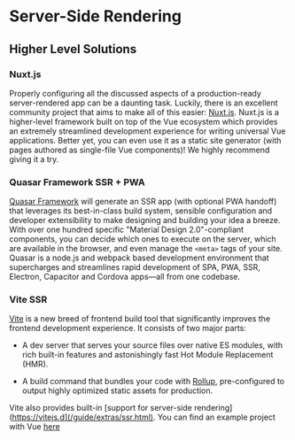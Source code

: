 # Server-Side Rendering <Badge text="WIP" />

## Higher Level Solutions

### Nuxt.js

Properly configuring all the discussed aspects of a production-ready server-rendered app can be a daunting task. Luckily, there is an excellent community project that aims to make all of this easier: [Nuxt.js](https://v3.nuxtjs.org/). Nuxt.js is a higher-level framework built on top of the Vue ecosystem which provides an extremely streamlined development experience for writing universal Vue applications. Better yet, you can even use it as a static site generator (with pages authored as single-file Vue components)! We highly recommend giving it a try.

### Quasar Framework SSR + PWA

[Quasar Framework](https://quasar.dev) will generate an SSR app (with optional PWA handoff) that leverages its best-in-class build system, sensible configuration and developer extensibility to make designing and building your idea a breeze. With over one hundred specific "Material Design 2.0"-compliant components, you can decide which ones to execute on the server, which are available in the browser, and even manage the `<meta>` tags of your site. Quasar is a node.js and webpack based development environment that supercharges and streamlines rapid development of SPA, PWA, SSR, Electron, Capacitor and Cordova apps—all from one codebase.

### Vite SSR

[Vite](https://vitejs.dev/) is a new breed of frontend build tool that significantly improves the frontend development experience. It consists of two major parts:

- A dev server that serves your source files over native ES modules, with rich built-in features and astonishingly fast Hot Module Replacement (HMR).

- A build command that bundles your code with [Rollup](https://rollupjs.org/), pre-configured to output highly optimized static assets for production.

Vite also provides built-in [support for server-side rendering](https://vitejs.d](/guide/extras/ssr.html). You can find an example project with Vue [here](https://github.com/vitejs/vite/tree/main/packages/playground/ssr-vue)
